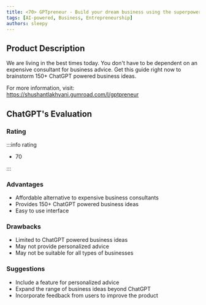 ```yaml
---
title: <70> GPTpreneur - Build your dream business using the superpowers of ChatGPT
tags: [AI-powered, Business, Entrepreneurship]
authors: sleepy
---
```


## Product Description

We are living in the best times today. You don't have to be dependent on an expensive consultant for business advice. Get this guide right now to brainstorm 150+ ChatGPT powered business ideas.

For more information, visit: https://shushantlakhyani.gumroad.com/l/gptpreneur

## ChatGPT's Evaluation

### Rating

:::info rating

- 70

:::

### Advantages

- Affordable alternative to expensive business consultants
- Provides 150+ ChatGPT powered business ideas
- Easy to use interface


### Drawbacks

- Limited to ChatGPT powered business ideas
- May not provide personalized advice
- May not be suitable for all types of businesses

### Suggestions

- Include a feature for personalized advice
- Expand the range of business ideas beyond ChatGPT
- Incorporate feedback from users to improve the product